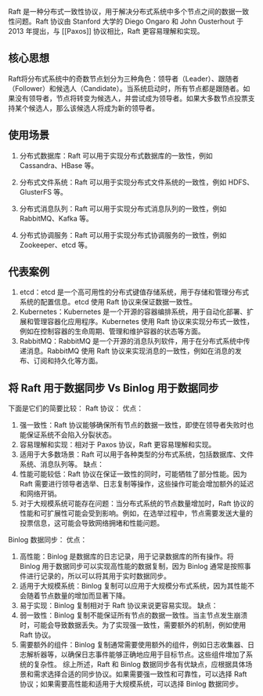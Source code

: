 Raft 是一种分布式一致性协议，用于解决分布式系统中多个节点之间的数据一致性问题。Raft 协议由 Stanford 大学的 Diego Ongaro 和 John Ousterhout 于 2013 年提出，与 [[Paxos]] 协议相比，Raft 更容易理解和实现。
## 核心思想
Raft将分布式系统中的奇数节点划分为三种角色：领导者（Leader）、跟随者（Follower）和候选人（Candidate）。当系统启动时，所有节点都是跟随者。如果没有领导者，节点将转变为候选人，并尝试成为领导者。如果大多数节点投票支持某个候选人，那么该候选人将成为新的领导者。
## 使用场景
1. 分布式数据库：Raft 可以用于实现分布式数据库的一致性，例如 Cassandra、HBase 等。

2. 分布式文件系统：Raft 可以用于实现分布式文件系统的一致性，例如 HDFS、GlusterFS 等。  
4. 分布式消息队列：Raft 可以用于实现分布式消息队列的一致性，例如 RabbitMQ、Kafka 等。  
5. 分布式协调服务：Raft 可以用于实现分布式协调服务的一致性，例如 Zookeeper、etcd 等。

## 代表案例
1. etcd：etcd 是一个高可用性的分布式键值存储系统，用于存储和管理分布式系统的配置信息。etcd 使用 Raft 协议来保证数据一致性。  
2. Kubernetes：Kubernetes 是一个开源的容器编排系统，用于自动化部署、扩展和管理容器化应用程序。Kubernetes 使用 Raft 协议来实现分布式一致性，例如在控制容器的生命周期、管理和维护容器的状态等方面。  
3. RabbitMQ：RabbitMQ 是一个开源的消息队列软件，用于在分布式系统中传递消息。RabbitMQ 使用 Raft 协议来实现消息的一致性，例如在消息的发布、订阅和持久化等方面。

## 将 Raft 用于数据同步 Vs Binlog 用于数据同步
下面是它们的简要比较：
Raft 协议：
优点：  
1. 强一致性：Raft 协议能够确保所有节点的数据一致性，即使在领导者失败时也能保证系统不会陷入分裂状态。  
2. 容易理解和实现：相对于 Paxos 协议，Raft 更容易理解和实现。  
3. 适用于大多数场景：Raft 可以用于各种类型的分布式系统，包括数据库、文件系统、消息队列等。
缺点：  
1. 性能可能较低：Raft 协议在保证一致性的同时，可能牺牲了部分性能。因为 Raft 需要进行领导者选举、日志复制等操作，这些操作可能会增加额外的延迟和网络开销。  
2. 对于大规模系统可能存在问题：当分布式系统的节点数量增加时，Raft 协议的性能和可扩展性可能会受到影响。例如，在选举过程中，节点需要发送大量的投票信息，这可能会导致网络拥堵和性能问题。

Binlog 数据同步：
优点：  
1. 高性能：Binlog 是数据库的日志记录，用于记录数据库的所有操作。将 Binlog 用于数据同步可以实现高性能的数据复制，因为 Binlog 通常是按照事件进行记录的，所以可以将其用于实时数据同步。  
2. 适用于大规模系统：Binlog 复制可以应用于大规模分布式系统，因为其性能不会随着节点数量的增加而显著下降。  
3. 易于实现：Binlog 复制相对于 Raft 协议来说更容易实现。
缺点：  
1. 弱一致性：Binlog 复制不能保证所有节点的数据一致性。当主节点发生崩溃时，可能会导致数据丢失。为了实现强一致性，需要额外的机制，例如使用 Raft 协议。  
2. 需要额外的组件：Binlog 复制通常需要使用额外的组件，例如日志收集器、日志解析器等，以确保日志事件能够正确地应用于目标节点。这些组件增加了系统的复杂性。
综上所述，Raft 和 Binlog 数据同步各有优缺点，应根据具体场景和需求选择合适的同步协议。如果需要强一致性和可靠性，可以选择 Raft 协议；如果需要高性能和适用于大规模系统，可以选择 Binlog 数据同步。